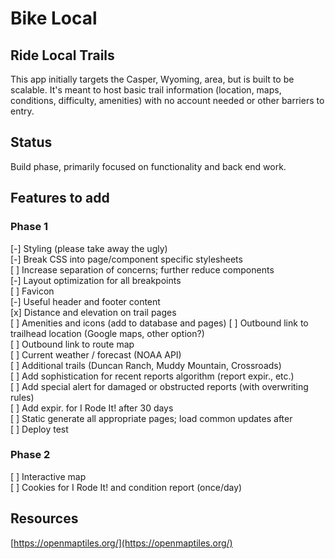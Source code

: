 # Bike Local 

## Ride Local Trails
This app initially targets the Casper, Wyoming, area, but is built to be scalable. It's meant to host basic trail information (location, maps, conditions, difficulty, amenities) with no account needed or other barriers to entry.

## Status
Build phase, primarily focused on functionality and back end work.

## Features to add

### Phase 1
\[-\] Styling (please take away the ugly)  
\[-\] Break CSS into page/component specific stylesheets  
\[ \] Increase separation of concerns; further reduce components  
\[-\] Layout optimization for all breakpoints  
\[ \] Favicon  
\[-\] Useful header and footer content  
\[x\] Distance and elevation on trail pages  
\[ \] Amenities and icons (add to database and pages)
\[ \] Outbound link to trailhead location (Google maps, other option?)  
\[ \] Outbound link to route map  
\[ \] Current weather / forecast (NOAA API)  
\[ \] Additional trails (Duncan Ranch, Muddy Mountain, Crossroads)  
\[ \] Add sophistication for recent reports algorithm (report expir., etc.)  
\[ \] Add special alert for damaged or obstructed reports (with overwriting rules)  
\[ \] Add expir. for I Rode It! after 30 days  
\[ \] Static generate all appropriate pages; load common updates after  
\[ \] Deploy test

### Phase 2
\[ \] Interactive map  
\[ \] Cookies for I Rode It! and condition report (once/day)  

## Resources

[https://openmaptiles.org/](https://openmaptiles.org/)

